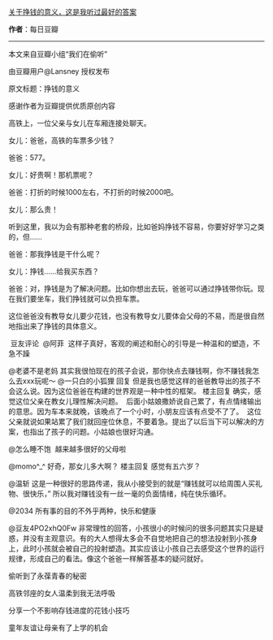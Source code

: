 

[关于挣钱的意义，这是我听过最好的答案](https://mp.weixin.qq.com/s/xm_eJs9TN6nTd7wmW3gyPg)

**作者**：每日豆瓣

---

本文来自豆瓣小组“我们在偷听”

由豆瓣用户@Lansney 授权发布

原文标题：挣钱的意义

感谢作者为豆瓣提供优质原创内容




高铁上，一位父亲与女儿在车厢连接处聊天。


女儿：爸爸，高铁的车票多少钱？


爸爸：577。


女儿：好贵啊！那机票呢？


爸爸：打折的时候1000左右，不打折的时候2000吧。


女儿：那么贵！


听到这里，我以为会有那种老套的桥段，比如爸妈挣钱不容易，你要好好学习之类的，但……


爸爸：那我挣钱是干什么呢？


女儿：挣钱……给我买东西？


爸爸：对，挣钱是为了解决问题。比如你想出去玩，爸爸可以通过挣钱带你玩。现在我们要坐车，我们挣钱就可以负担车票。


这位爸爸没有教导女儿要少花钱，也没有教导女儿要体会父母的不易，而是很自然地指出来了挣钱的具体意义。



 豆友评论 
@阿菲 
这样子真好，客观的阐述和耐心的引导是一种温和的塑造，不急不躁


@老婆不是老妈
其实我很怕现在的孩子会说，那你快点去赚钱啊，你不赚钱我怎么去xxx玩呢～
@一只白的小狐狸 回复
但是我也感觉这样的爸爸教导出的孩子不会这么说。因为这位爸爸在构建的世界观是一种中性的框架。
楼主回复
确实，感觉这位父亲在教女儿理性解决问题。 
后面小姑娘撒娇说自己累了，有点情绪输出的意思。因为车本来就晚，该晚点了一个小时，小朋友应该有点受不了了。 
这位父亲就说如果站累了我们就回座位休息，不要着急。提出了以后当下可以解决的方案，也指出了孩子的问题。小姑娘也很好沟通。


@怎么睡不饱 
越来越多很好的父母啦



@momo^_^
好奇，那女儿多大啊？
楼主回复
感觉有五六岁？


@温斩
这是一种很好的思路传递，我从小接受到的就是“赚钱就可以给周围人买礼物、很快乐，” 所以我对赚钱没有一丝一毫的负面情绪，纯在快乐循环。


@2034
所有事的目的不外乎两种，快乐和健康


@豆友4PO2xhQ0Fw
非常理性的回答，小孩很小的时候问的很多问题其实只是疑惑，并没有主观意识。有的大人想得太多会不自觉地把自己的想法投射到小孩身上，此时小孩就会被自己的投射塑造。其实应该让小孩自己去感受这个世界的运行规律，形成自己的看法。像这个爸爸一样解答基本的疑问就好。



偷听到了永葆青春的秘密

高铁邻座的女人温柔到我无法呼吸

分享一个不影响存钱进度的花钱小技巧

童年友谊让母亲有了上学的机会